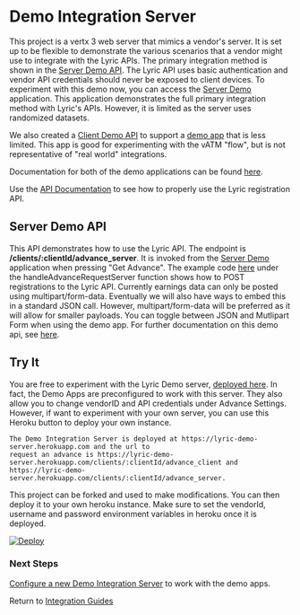 # Demo Integration Server

This project is a vertx 3 web server that mimics a vendor's server.  It is set up to be flexible to
demonstrate the various scenarios that a vendor might use to integrate with the Lyric APIs. The primary integration
method is shown in the [Server Demo API](#server-demo-api). The Lyric API uses basic authentication and vendor API credentials
should never be exposed to client devices. To experiment with this demo now, you can access the [Server Demo](http://lyricfinancial.github.io/integration-guides/#/demo-server)
application. This application demonstrates the full primary integration method with Lyric's APIs. 
However, it is limited as the server uses randomized datasets.

We also created a [Client Demo API](#client-demo-api) to support a [demo app](http://lyricfinancial.github.io/integration-guides/#/demo)
that is less limited. This app is good for experimenting with the vATM "flow", but is not representative
of "real world" integrations.

Documentation for both of the demo applications can be found [here](https://github.com/LyricFinancial/integration-guides/tree/master/examples/client/angular/lyric-vendor-demo).

Use the [API Documentation](https://api.lyricfinancial.com/docs/vendor-api/) to see how to properly
use the Lyric registration API.


## Server Demo API
This API demonstrates how to use the Lyric API. The endpoint is **/clients/:clientId/advance_server**. 
It is invoked from the [Server Demo](http://lyricfinancial.github.io/integration-guides/#/demo-server) application
when pressing "Get Advance". The example code [here](https://github.com/LyricFinancial/demo-integration-server/blob/master/src/main/java/com/lyric/DemoApi.java)
under the handleAdvanceRequestServer function shows how to POST registrations to the Lyric API. 
Currently earnings data can only be posted using multipart/form-data. Eventually we will also have ways
to embed this in a standard JSON call. However, multipart/form-data will be preferred as it will allow 
for smaller payloads. You can toggle between JSON and Mutlipart Form when using the demo app. For further
documentation on this demo api, see [here](ServerDemoReadme.md). 


## Try It

You are free to experiment with the Lyric Demo server, [deployed here](https://lyric-demo-server.herokuapp.com).
In fact, the Demo Apps are preconfigured to work with this server. They also allow you to change vendorID and API 
credentials under Advance Settings. However, if want to experiment with your own server, you can use this Heroku button
to deploy your own instance.

    The Demo Integration Server is deployed at https://lyric-demo-server.herokuapp.com and the url to
    request an advance is https://lyric-demo-server.herokuapp.com/clients/:clientId/advance_client and
    https://lyric-demo-server.herokuapp.com/clients/:clientId/advance_server.

This project can be forked and used to make modifications.  You can then deploy it to your own heroku
instance.  Make sure to set the vendorId, username and password environment variables in heroku once
it is deployed.

[![Deploy](https://www.herokucdn.com/deploy/button.svg)](https://heroku.com/deploy)

### Next Steps

[Configure a new Demo Integration Server](Welcome.md) to work with the demo apps.



Return to [Integration Guides](https://github.com/LyricFinancial/integration-guides#4-save-the-membertoken-that-gets-returned)
